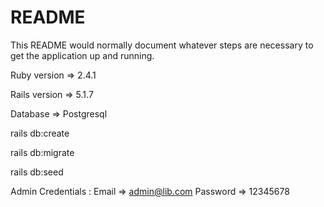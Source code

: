 # README

This README would normally document whatever steps are necessary to get the
application up and running.

Ruby version => 2.4.1

Rails version => 5.1.7

Database => Postgresql
 
 rails db:create

 rails db:migrate

 rails db:seed

 Admin Credentials : Email => admin@lib.com 
                     Password => 12345678